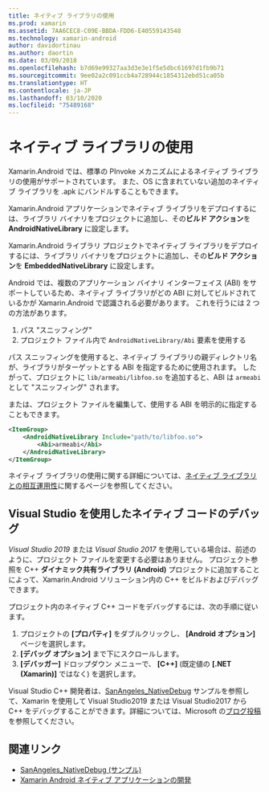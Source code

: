 ```yaml
---
title: ネイティブ ライブラリの使用
ms.prod: xamarin
ms.assetid: 7AA6CEC8-C09E-BBDA-FDD6-E40559143548
ms.technology: xamarin-android
author: davidortinau
ms.author: daortin
ms.date: 03/09/2018
ms.openlocfilehash: b7d69e99327aa3d3e3e1f5e5dbc61697d1fb9b71
ms.sourcegitcommit: 9ee02a2c091ccb4a728944c1854312ebd51ca05b
ms.translationtype: HT
ms.contentlocale: ja-JP
ms.lasthandoff: 03/10/2020
ms.locfileid: "75489168"
---
```

# <a name="using-native-libraries"></a>ネイティブ ライブラリの使用

Xamarin.Android では、標準の PInvoke メカニズムによるネイティブ ライブラリの使用がサポートされています。 また、OS に含まれていない追加のネイティブ ライブラリを .apk にバンドルすることもできます。

Xamarin.Android アプリケーションでネイティブ ライブラリをデプロイするには、ライブラリ バイナリをプロジェクトに追加し、その**ビルド アクション**を **AndroidNativeLibrary** に設定します。

Xamarin.Android ライブラリ プロジェクトでネイティブ ライブラリをデプロイするには、ライブラリ バイナリをプロジェクトに追加し、その**ビルド アクション**を **EmbeddedNativeLibrary** に設定します。

Android では、複数のアプリケーション バイナリ インターフェイス (ABI) をサポートしているため、ネイティブ ライブラリがどの ABI に対してビルドされているかが Xamarin.Android で認識される必要があります。
これを行うには 2 つの方法があります。

1. パス "スニッフィング"
1. プロジェクト ファイル内で `AndroidNativeLibrary/Abi` 要素を使用する

パス スニッフィングを使用すると、ネイティブ ライブラリの親ディレクトリ名が、ライブラリがターゲットとする ABI を指定するために使用されます。 したがって、プロジェクトに `lib/armeabi/libfoo.so` を追加すると、ABI は `armeabi` として "スニッフィング" されます。

または、プロジェクト ファイルを編集して、使用する ABI を明示的に指定することもできます。

```xml
<ItemGroup>
    <AndroidNativeLibrary Include="path/to/libfoo.so">
        <Abi>armeabi</Abi>
    </AndroidNativeLibrary>
</ItemGroup>
```

ネイティブ ライブラリの使用に関する詳細については、[ネイティブ ライブラリとの相互運用性](https://www.mono-project.com/docs/advanced/pinvoke/)に関するページを参照してください。

## <a name="debugging-native-code-with-visual-studio"></a>Visual Studio を使用したネイティブ コードのデバッグ

*Visual Studio 2019* または *Visual Studio 2017* を使用している場合は、前述のように、プロジェクト ファイルを変更する必要はありません。
プロジェクト参照を C++ **ダイナミック共有ライブラリ (Android)** プロジェクトに追加することによって、Xamarin.Android ソリューション内の C++ をビルドおよびデバッグできます。

プロジェクト内のネイティブ C++ コードをデバッグするには、次の手順に従います。

1. プロジェクトの **[プロパティ]** をダブルクリックし、 **[Android オプション]** ページを選択します。
2. **[デバッグ オプション]** まで下にスクロールします。
3. **[デバッガー]** ドロップダウン メニューで、 **[C++]** (既定値の **[.NET (Xamarin)]** ではなく) を選択します。

Visual Studio C++ 開発者は、[SanAngeles_NativeDebug](https://docs.microsoft.com/samples/xamarin/monodroid-samples/sanangeles-ndk) サンプルを参照して、Xamarin を使用して Visual Studio2019 または Visual Studio2017 から C++ をデバッグすることができます。詳細については、Microsoft の[ブログ投稿](https://blog.xamarin.com/build-and-debug-c-libraries-in-xamarin-android-apps-with-visual-studio-2015/)を参照してください。

## <a name="related-links"></a>関連リンク

- [SanAngeles_NativeDebug (サンプル)](https://docs.microsoft.com/samples/xamarin/monodroid-samples/sanangeles-ndk)
- [Xamarin Android ネイティブ アプリケーションの開発](https://blogs.msdn.microsoft.com/vcblog/2015/02/23/developing-xamarin-android-native-applications/)
